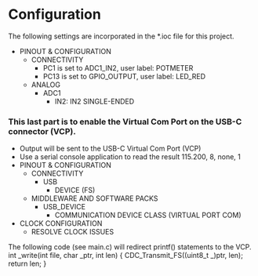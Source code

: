 # Configuration

The following settings are incorporated in the \*.ioc file for this project.

- PINOUT & CONFIGURATION
  - CONNECTIVITY
    - PC1 is set to ADC1_IN2, user label: POTMETER
    - PC13 is set to GPIO_OUTPUT, user label: LED_RED
  - ANALOG
    - ADC1
      - IN2: IN2 SINGLE-ENDED

### This last part is to enable the Virtual Com Port on the USB-C connector (VCP).

- Output will be sent to the USB-C Virtual Com Port (VCP)
- Use a serial console application to read the result 115.200, 8, none, 1
- PINOUT & CONFIGURATION
  - CONNECTIVITY
    - USB
      - DEVICE (FS)
  - MIDDLEWARE AND SOFTWARE PACKS
    - USB_DEVICE
      - COMMUNICATION DEVICE CLASS (VIRTUAL PORT COM)
- CLOCK CONFIGURATION
  - RESOLVE CLOCK ISSUES

The following code (see main.c) will redirect printf() statements to the VCP.
int \_write(int file, char _ptr, int len)
{
CDC_Transmit_FS((uint8_t _)ptr, len);
return len;
}
